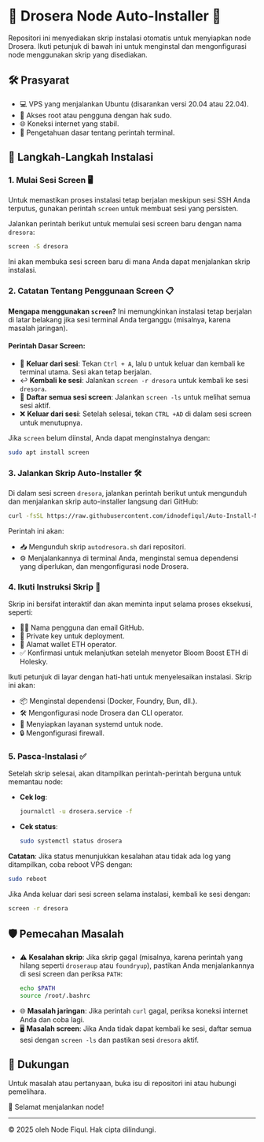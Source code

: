 # 🌟 Drosera Node Auto-Installer 🌟

Repositori ini menyediakan skrip instalasi otomatis untuk menyiapkan node Drosera. Ikuti petunjuk di bawah ini untuk menginstal dan mengonfigurasi node menggunakan skrip yang disediakan.

## 🛠️ Prasyarat

- 💻 VPS yang menjalankan Ubuntu (disarankan versi 20.04 atau 22.04).
- 🔑 Akses root atau pengguna dengan hak sudo.
- 🌐 Koneksi internet yang stabil.
- 🧠 Pengetahuan dasar tentang perintah terminal.

## 🚀 Langkah-Langkah Instalasi

### 1. Mulai Sesi Screen 🖥️
Untuk memastikan proses instalasi tetap berjalan meskipun sesi SSH Anda terputus, gunakan perintah `screen` untuk membuat sesi yang persisten.

Jalankan perintah berikut untuk memulai sesi screen baru dengan nama `dresora`:
```bash
screen -S dresora
```
Ini akan membuka sesi screen baru di mana Anda dapat menjalankan skrip instalasi.

### 2. Catatan Tentang Penggunaan Screen 📋

**Mengapa menggunakan `screen`?** Ini memungkinkan instalasi tetap berjalan di latar belakang jika sesi terminal Anda terganggu (misalnya, karena masalah jaringan).

#### Perintah Dasar Screen:
- 🔄 **Keluar dari sesi**: Tekan `Ctrl + A`, lalu `D` untuk keluar dan kembali ke terminal utama. Sesi akan tetap berjalan.
- ↩️ **Kembali ke sesi**: Jalankan `screen -r dresora` untuk kembali ke sesi `dresora`.
- 📜 **Daftar semua sesi screen**: Jalankan `screen -ls` untuk melihat semua sesi aktif.
- ❌ **Keluar dari sesi**: Setelah selesai, tekan `CTRL +AD` di dalam sesi screen untuk menutupnya.

Jika `screen` belum diinstal, Anda dapat menginstalnya dengan:
```bash
sudo apt install screen
```

### 3. Jalankan Skrip Auto-Installer 🛠️
Di dalam sesi screen `dresora`, jalankan perintah berikut untuk mengunduh dan menjalankan skrip auto-installer langsung dari GitHub:
```bash
curl -fsSL https://raw.githubusercontent.com/idnodefiqul/Auto-Install-Node-Dresora/main/autodresora.sh | bash
```
Perintah ini akan:
- 📥 Mengunduh skrip `autodresora.sh` dari repositori.
- ⚙️ Menjalankannya di terminal Anda, menginstal semua dependensi yang diperlukan, dan mengonfigurasi node Drosera.

### 4. Ikuti Instruksi Skrip 📝
Skrip ini bersifat interaktif dan akan meminta input selama proses eksekusi, seperti:
- 🧑‍💻 Nama pengguna dan email GitHub.
- 🔐 Private key untuk deployment.
- 💼 Alamat wallet ETH operator.
- ✅ Konfirmasi untuk melanjutkan setelah menyetor Bloom Boost ETH di Holesky.

Ikuti petunjuk di layar dengan hati-hati untuk menyelesaikan instalasi. Skrip ini akan:
- 📦 Menginstal dependensi (Docker, Foundry, Bun, dll.).
- 🛠️ Mengonfigurasi node Drosera dan CLI operator.
- 🔄 Menyiapkan layanan systemd untuk node.
- 🔒 Mengonfigurasi firewall.

### 5. Pasca-Instalasi ✅
Setelah skrip selesai, akan ditampilkan perintah-perintah berguna untuk memantau node:

- **Cek log**:
  ```bash
  journalctl -u drosera.service -f
  ```
- **Cek status**:
  ```bash
  sudo systemctl status drosera
  ```

**Catatan**: Jika status menunjukkan kesalahan atau tidak ada log yang ditampilkan, coba reboot VPS dengan:
```bash
sudo reboot
```

Jika Anda keluar dari sesi screen selama instalasi, kembali ke sesi dengan:
```bash
screen -r dresora
```

## 🛡️ Pemecahan Masalah

- ⚠️ **Kesalahan skrip**: Jika skrip gagal (misalnya, karena perintah yang hilang seperti `droseraup` atau `foundryup`), pastikan Anda menjalankannya di sesi screen dan periksa `PATH`:
  ```bash
  echo $PATH
  source /root/.bashrc
  ```
- 🌐 **Masalah jaringan**: Jika perintah `curl` gagal, periksa koneksi internet Anda dan coba lagi.
- 🖥️ **Masalah screen**: Jika Anda tidak dapat kembali ke sesi, daftar semua sesi dengan `screen -ls` dan pastikan sesi `dresora` aktif.

## 🤝 Dukungan
Untuk masalah atau pertanyaan, buka isu di repositori ini atau hubungi pemelihara.

🎉 Selamat menjalankan node!

---

© 2025 oleh Node Fiqul. Hak cipta dilindungi.
